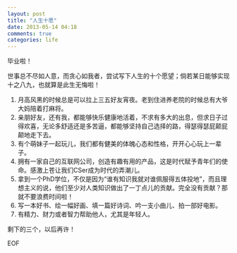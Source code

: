 ```yaml
---
layout: post
title: "人生十愿"
date: 2013-05-14 04:18
comments: true
categories: life
---
```


毕业啦！

世事总不尽如人意，而贪心如我者，尝试写下人生的十个愿望；倘若某日能够实现十之八九，也就算是此生无悔啦！

1. 月高风黑的时候总是可以拉上三五好友宵夜。老到住进养老院的时候总有大爷大妈陪着打麻将。
2. 亲朋好友，还有我，都能够快乐健康地活着，不求有多大的出息，但求日子过得欢喜，无论多舒适还是多苦逼，都能够坚持自己选择的路，得瑟得瑟屁颠屁颠地走下去。
3. 有个萌妹子一起玩儿，我们都有健美的体魄心态和性格，开开心心玩上一辈子。
4. 拥有一家自己的互联网公司，创造有趣有用的产品，这是时代赋予青年们的使命。感激上苍让我们CSer成为时代的弄潮儿。
5. 拿到一个PhD学位，不仅是因为“谁有知识我就对谁佩服得五体投地”，而且理想主义的说，他们至少对人类知识做出了一丁点儿的贡献。完全没有贡献？那就不要浪费时间啦！
6. 写一本好书、绘一幅好画、填一篇好诗词、吟一支小曲儿、拍一部好电影。
7. 有精力、财力或者智力帮助他人，尤其是年轻人。

剩下的三个，以后再许！

EOF